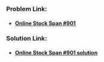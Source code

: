 ### **Problem Link:**

- #### [Online Stock Span #901](https://leetcode.com/problems/online-stock-span/)

### **Solution Link:**

- #### [Online Stock Span #901 solution](./Solution.cpp)
